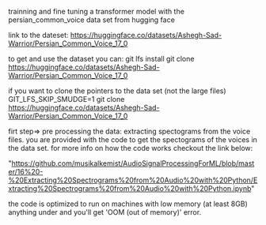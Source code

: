 trainning and fine tuning a transformer model with the persian_common_voice data set from hugging face


link to the dateset:
https://huggingface.co/datasets/Ashegh-Sad-Warrior/Persian_Common_Voice_17_0

to get and use the dataset you can:
git lfs install
git clone https://huggingface.co/datasets/Ashegh-Sad-Warrior/Persian_Common_Voice_17_0

if you want to clone the pointers to the data set (not the large files) 
GIT_LFS_SKIP_SMUDGE=1 git clone https://huggingface.co/datasets/Ashegh-Sad-Warrior/Persian_Common_Voice_17_0


firt step=>  pre processing the data:
extracting spectograms from the voice files.
you are provided with the code to get the spectograms of the voices in the data set. for more info on how the code works checkout the link below:

"https://github.com/musikalkemist/AudioSignalProcessingForML/blob/master/16%20-%20Extracting%20Spectrograms%20from%20Audio%20with%20Python/Extracting%20Spectrograms%20from%20Audio%20with%20Python.ipynb"

the code is optimized to run on machines with low memory (at least 8GB) anything under and you'll get 'OOM (out of memory)' error.